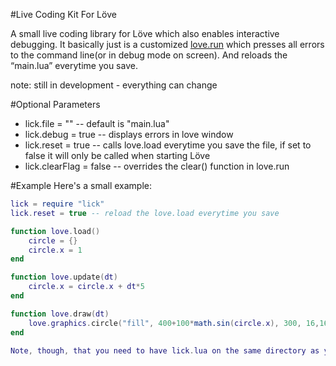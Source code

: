 #Live Coding Kit For Löve

A small live coding library for Löve which also enables interactive debugging. It basically just is a customized [love.run](https://love2d.org/wiki/love.run) which presses all errors to the command line(or in debug mode on screen). And reloads the “main.lua” everytime you save.

note: still in development - everything can change

#Optional Parameters
* lick.file = "<INSERT CUSTOM FILE HERE>" -- default is "main.lua"
* lick.debug = true -- displays errors in love window
* lick.reset = true -- calls love.load everytime you save the file, if set to false it will only be called when starting Löve
* lick.clearFlag = false -- overrides the clear() function in love.run

#Example
Here's a small example:

```Lua
lick = require "lick"
lick.reset = true -- reload the love.load everytime you save

function love.load()
    circle = {}
    circle.x = 1
end

function love.update(dt)
    circle.x = circle.x + dt*5
end

function love.draw(dt)
    love.graphics.circle("fill", 400+100*math.sin(circle.x), 300, 16,16)
end

Note, though, that you need to have lick.lua on the same directory as your main.lua.